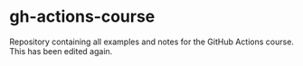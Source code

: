 # gh-actions-course
Repository containing all examples and notes for the GitHub Actions course. This has been edited again.
